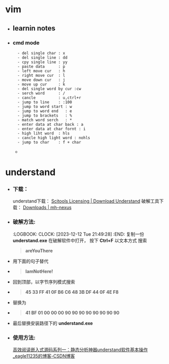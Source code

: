 # vim
- ## learnin notes
- ### cmd mode
		- del single char : x
		- del single line : dd
		- cpy single line : yy
		- paste data      : p
		- left move cur   : h
		- right move cur  : l
		- move down cur   : j
		- move up cur     : k
		- del single word by cur :cw
		- serch word      : /
		- cancle          : u,ctrl+r
		- jump to line    : :100
		- jump to word start : w
		- jump to word end   : e
		- jump to brackets   : %
		- match word serch   : *
		- enter data at char back : a
		- enter data at char fornt : i
		- high liht word  : hls
		- cancle high light word : nohls
		- jump to char    : f + char
	-
# understand
- ### 下载：
  understand下载：
  [Scitools Licensing | Download Understand](https://licensing.scitools.com/download/thanks/Windows-64bit.exe)
  破解工具下载：
  [Downloads | mh-nexus](https://mh-nexus.de/en/downloads.php?product=HxD20)
- ### 破解方法:
  :LOGBOOK:
  CLOCK: [2023-12-12 Tue 21:49:28]
  :END:
  复制一份 __understand.exe__ 在破解软件中打开，  按下 **Ctrl+F**   以文本方式 搜索
  > __areYouThere__
- 用下面的句子替代
- >__IamNotHere!__
- 回到顶部，以字节序列模式搜索
- >**45 33 FF 41 0F B6 C6 48 3B DF 44 0F 4E F8**
- 替换为
- >**41 BF 01 00 00 00 90 90 90 90 90 90 90 90**
- 最后替换安装路径下的 __understand.exe__
- ### 使用方法:
  [高效阅读嵌入式源码系列一：静态分析神器understand软件基本操作_eagle11235的博客-CSDN博客](https://blog.csdn.net/eagle11235/article/details/125210975)